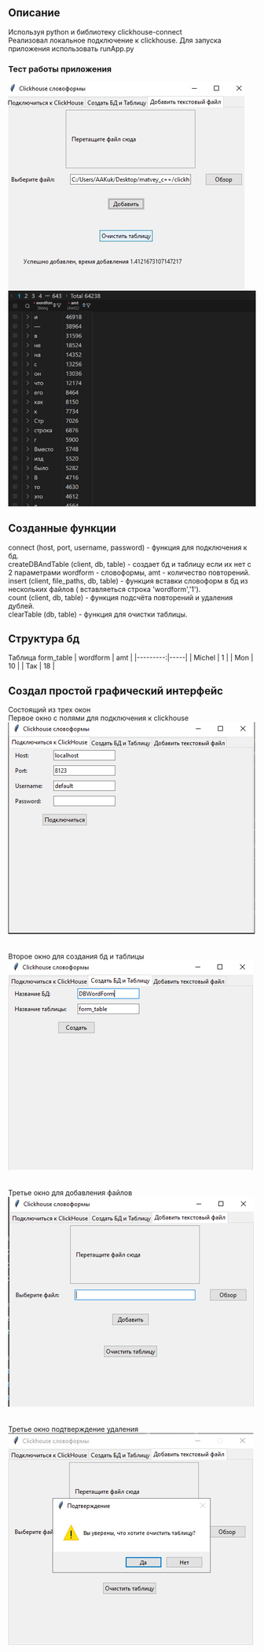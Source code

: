 ## Описание
Используя python и библиотеку clickhouse-connect<br/>  Реализовал локальное подключение к clickhouse.
Для запуска приложения использовать runApp.py
### Тест работы приложения
![Alt text](/imageForReadMeFolder/4.jfif)<br/>
![Alt text](/imageForReadMeFolder/5.png)<br/>
## Созданные функции

connect (host, port, username, password) - функция для подключения к бд.<br/>
createDBAndTable (client, db, table) - создает бд и таблицу если их нет с 2 параметрами wordform - словоформы, amt - количество повторений.<br/>
insert (client, file_paths, db, table) - функция вставки словоформ в бд из нескольких файлов ( вставляеться строка 'wordform','1').<br/>
count (client, db, table) - функция подсчёта повторений и удаления дублей.<br/>
clearTable (db, table) - функция для очистки таблицы.

## Структура бд
Таблица form_table
| wordform | amt |
|---------:|-----|
| Michel   | 1   |
| Mon      | 10  |
| Так      | 18  |

## Создал простой графический интерфейс
Состоящий из трех окон<br/>
Первое окно с полями для подключения к clickhouse<br/>
![Alt text](/imageForReadMeFolder/1frame.png?raw=true "Optional Title")<br/>
<br/>
<br/>
Второе окно для создания бд и таблицы<br/>
![Alt text](/imageForReadMeFolder/2frame.png?raw=true "Optional Title")<br/>
<br/>
<br/>
Третье окно для добавления файлов<br/>
![Alt text](/imageForReadMeFolder/3frame.png?raw=true "Optional Title")<br/>
<br/>
<br/>
Третье окно подтверждение удаления<br/>
![Alt text](/imageForReadMeFolder/3.1frame.png?raw=true "Optional Title")<br/>
